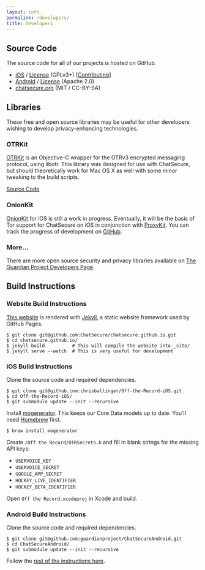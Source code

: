 ```yaml
---
layout: info
permalink: /developers/
title: Developers
---
```



## Source Code

The source code for all of our projects is hosted on GitHub.

* [iOS](https://github.com/chrisballinger/Off-the-Record-iOS) / [License](https://github.com/chrisballinger/Off-the-Record-iOS/blob/master/LICENSE) (GPLv3+) [[Contributing](https://github.com/chrisballinger/Off-the-Record-iOS/blob/master/CONTRIBUTING.md)]
* [Android](https://github.com/guardianproject/ChatSecureAndroid) / [License](https://github.com/guardianproject/ChatSecureAndroid/blob/master/LICENSE) (Apache 2.0)
* [chatsecure.org](https://github.com/chatsecure/chatsecure.github.io) (MIT / CC-BY-SA)

## Libraries

These free and open source libraries may be useful for other developers wishing to develop privacy-enhancing technologies. 

### OTRKit

[OTRKit](https://github.com/ChatSecure/OTRKit) is an Objective-C wrapper for the OTRv3 encrypted messaging protocol, using libotr. This library was designed for use with ChatSecure, but should theoretically work for Mac OS X as well with some minor tweaking to the build scripts.

[Source Code](https://github.com/ChatSecure/OTRKit)

### OnionKit

[OnionKit](https://github.com/chatsecure/onionkit) for iOS is still a work in progress. Eventually, it will be the basis of Tor support for ChatSecure on iOS in conjunction with [ProxyKit](https://github.com/chrisballinger/proxykit). You can track the progress of development on [GitHub](https://github.com/chatsecure/onionkit).

### More...

There are more open source security and privacy libraries available on [The Guardian Project Developers Page](https://guardianproject.info/code/).

## Build Instructions

### Website Build Instructions

[This website](https://github.com/ChatSecure/chatsecure.github.io) is rendered with [Jekyll](http://jekyllrb.com), a static website framework used by GitHub Pages.

    $ git clone git@github.com:ChatSecure/chatsecure.github.io.git
    $ cd chatsecure.github.io/
    $ jekyll build          # This will compile the website into _site/
    $ jekyll serve --watch  # This is very useful for development

### iOS Build Instructions

Clone the source code and required dependencies.

    $ git clone git@github.com:chrisballinger/Off-the-Record-iOS.git
    $ cd Off-the-Record-iOS/
    $ git submodule update --init --recursive

Install [mogenerator](http://rentzsch.github.io/mogenerator/). This keeps our Core Data models up to date. You'll need [Homebrew](http://brew.sh) first.

    $ brew install mogenerator
    
Create `/Off the Record/OTRSecrets.h` and fill in blank strings for the missing API keys:

* `USERVOICE_KEY`
* `USERVOICE_SECRET`
* `GOOGLE_APP_SECRET`
* `HOCKEY_LIVE_IDENTIFIER`
* `HOCKEY_BETA_IDENTIFIER`

Open `Off the Record.xcodeproj` in Xcode and build.


### Android Build Instructions

Clone the source code and required dependencies.

    $ git clone git@github.com:guardianproject/ChatSecureAndroid.git
    $ cd ChatSecureAndroid/
    $ git submodule update --init --recursive

Follow the [rest of the instructions here](https://github.com/guardianproject/ChatSecureAndroid/blob/master/BUILD).

